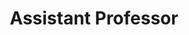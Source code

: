 ---
name: Karla Badillo-Urquiola
website: https://kbadillou.weebly.com/
image: /assets/people/karla.jpg
role: Faculty
title: Assistant Professor
---
